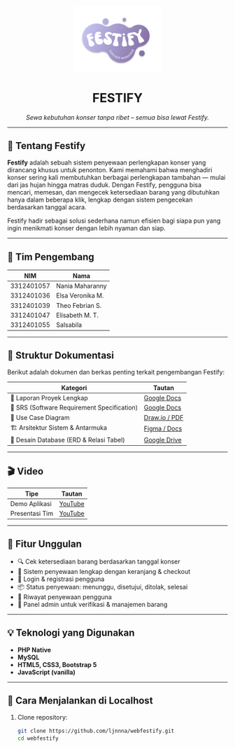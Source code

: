 <p align="center">
  <img src="https://github.com/ljnnna/webfestify/blob/main/public/images/logofestify.png?raw=true" alt="Logo Festify" width="200">
</p>

<h1 align="center">FESTIFY</h1>
<p align="center"><i>Sewa kebutuhan konser tanpa ribet – semua bisa lewat Festify.</i></p>

---

## 📌 Tentang Festify

**Festify** adalah sebuah sistem penyewaan perlengkapan konser yang dirancang khusus untuk penonton. Kami memahami bahwa menghadiri konser sering kali membutuhkan berbagai perlengkapan tambahan — mulai dari jas hujan hingga matras duduk. Dengan Festify, pengguna bisa mencari, memesan, dan mengecek ketersediaan barang yang dibutuhkan hanya dalam beberapa klik, lengkap dengan sistem pengecekan berdasarkan tanggal acara.

Festify hadir sebagai solusi sederhana namun efisien bagi siapa pun yang ingin menikmati konser dengan lebih nyaman dan siap.

---

## 👥 Tim Pengembang

| NIM | Nama |
|-----|------|
| 3312401057 | Nania Maharanny |
| 3312401036 | Elsa Veronika M. |
| 3312401039 | Theo Febrian S. |
| 3312401047 | Elisabeth M. T. |
| 3312401055 | Salsabila |

---

## 📂 Struktur Dokumentasi

Berikut adalah dokumen dan berkas penting terkait pengembangan Festify:

| Kategori | Tautan |
|----------|--------|
| 📄 Laporan Proyek Lengkap | [Google Docs](https://...) |
| 📘 SRS (Software Requirement Specification) | [Google Docs](https://...) |
| 🧩 Use Case Diagram | [Draw.io / PDF](https://...) |
| 🏗️ Arsitektur Sistem & Antarmuka | [Figma / Docs](https://...) |
| 💾 Desain Database (ERD & Relasi Tabel) | [Google Drive](https://...) |

---

## 🎬 Video

| Tipe | Tautan |
|------|--------|
| Demo Aplikasi | [YouTube](https://...) |
| Presentasi Tim | [YouTube](https://...) |

---

## 🔧 Fitur Unggulan

- 🔍 Cek ketersediaan barang berdasarkan tanggal konser
- 🛒 Sistem penyewaan lengkap dengan keranjang & checkout
- 👥 Login & registrasi pengguna
- 📦 Status penyewaan: menunggu, disetujui, ditolak, selesai
- 🧾 Riwayat penyewaan pengguna
- 👑 Panel admin untuk verifikasi & manajemen barang

---

## 💡 Teknologi yang Digunakan

- **PHP Native**
- **MySQL**
- **HTML5, CSS3, Bootstrap 5**
- **JavaScript (vanilla)**

---

## 🚀 Cara Menjalankan di Localhost

1. Clone repository:
   ```bash
   git clone https://github.com/ljnnna/webfestify.git
   cd webfestify
